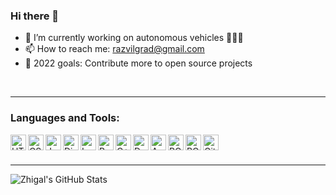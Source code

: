 ### Hi there 👋

- 🔭 I’m currently working on autonomous vehicles 🚜🚜🚜
- 📫 How to reach me: razvilgrad@gmail.com
- 🥅 2022 goals: Contribute more to open source projects

<br/>

---

### Languages and Tools:

<img align="left" alt="HTML5" height="25px" src="../assets/html.png?raw=true" />
<img align="left" alt="CSS3" height="25px" src="../assets/css.png?raw=true" />
<img align="left" alt="JavaScript" height="25px" src="../assets/javascript.png?raw=true" />
<img align="left" alt="Django" height="25px" src="../assets/django.jpeg?raw=true" />
<img align="left" alt="Leaflet" height="25px" src="../assets/leaflet.png?raw=true" />
<img align="left" alt="Python" height="25px" src="../assets/python.png?raw=true" />
<img align="left" alt="C++" height="25px" src="../assets/cpp.png?raw=true" />
<img align="left" alt="Docker" height="25px" src="../assets/docker.png?raw=true" />
<img align="left" alt="AWS" height="25px" src="../assets/aws.png?raw=true" />
<img align="left" alt="PCL" height="25px" src="../assets/pcl2.png?raw=true" />
<img align="left" alt="ROS" height="25px" src="../assets/ros.png?raw=true" />
<img align="left" alt="GitHub" height="25px" src="../assets/github.png?raw=true" />

<br/>
<br/>

---

<img align="left" alt="Zhigal's GitHub Stats" src="https://github-readme-stats.codestackr.vercel.app/api?username=Zhigal&show_icons=true&hide_border=true&count_private=true" />
